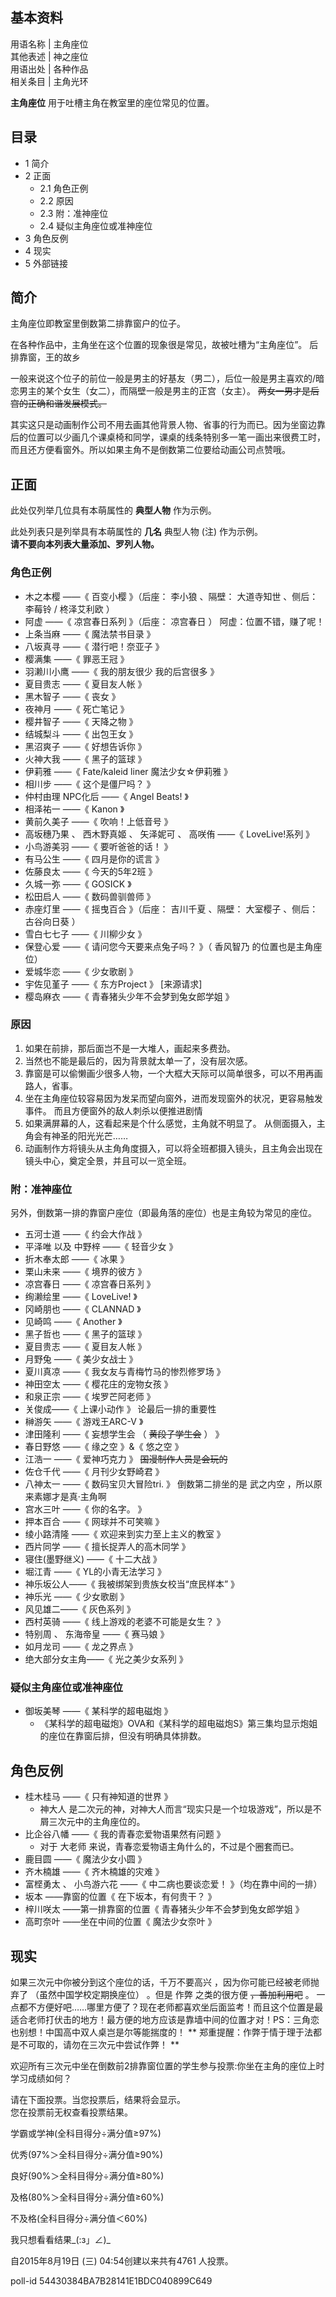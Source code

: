 **基本资料**  
---  
用语名称  |  主角座位   
其他表述  |  神之座位   
用语出处  |  各种作品   
相关条目  |  主角光环   
  
**主角座位** 用于吐槽主角在教室里的座位常见的位置。

##  目录

  * 1  简介 
  * 2  正面 
    * 2.1  角色正例 
    * 2.2  原因 
    * 2.3  附：准神座位 
    * 2.4  疑似主角座位或准神座位 
  * 3  角色反例 
  * 4  现实 
  * 5  外部链接 

##  简介

主角座位即教室里倒数第二排靠窗户的位子。

在各种作品中，主角坐在这个位置的现象很是常见，故被吐槽为“主角座位”。  后排靠窗，王的故乡

一般来说这个位子的前位一般是男主的好基友（男二），后位一般是男主喜欢的/暗恋男主的某个女生（女二），而隔壁一般是男主的正宫（女主）。
~~两女一男才是后宫的正确和谐发展模式。~~

其实这只是动画制作公司不用去画其他背景人物、省事的行为而已。因为坐窗边靠后的位置可以少画几个课桌椅和同学，课桌的线条特别多一笔一画出来很费工时，而且还方便看窗外。所以如果主角不是倒数第二位要给动画公司点赞哦。

##  正面

此处仅列举几位具有本萌属性的 **典型人物** 作为示例。

此处列表只是列举具有本萌属性的 **几名** 典型人物  (注)  作为示例。  
**请不要向本列表大量添加、罗列人物。**

###  角色正例

  * 木之本樱  ——《  百变小樱  》（后座：  李小狼  、隔壁：  大道寺知世  、侧后：  李莓铃  /  柊泽艾利欧  ） 
  * 阿虚  ——《  凉宫春日系列  》（后座：  凉宫春日  ）  阿虚：位置不错，赚了呢！ 
  * 上条当麻  ——《  魔法禁书目录  》 
  * 八坂真寻  ——《  潜行吧！奈亚子  》 
  * 樱满集  ——《  罪恶王冠  》 
  * 羽濑川小鹰  ——《  我的朋友很少  我的后宫很多  》 
  * 夏目贵志  ——《  夏目友人帐  》 
  * 黑木智子  ——《  丧女  》 
  * 夜神月  ——《  死亡笔记  》 
  * 樱井智子  ——《  天降之物  》 
  * 结城梨斗  ——《  出包王女  》 
  * 黑沼爽子  ——《  好想告诉你  》 
  * 火神大我  ——《  黑子的篮球  》 
  * 伊莉雅  ——《  Fate/kaleid liner 魔法少女☆伊莉雅  》 
  * 相川步  ——《  这个是僵尸吗？  》 
  * 仲村由理  NPC化后  ——《  Angel Beats!  》 
  * 相泽祐一  ——《  Kanon  》 
  * 黄前久美子  ——《  吹响！上低音号  》 
  * 高坂穗乃果  、  西木野真姬  、  矢泽妮可  、  高咲侑  ——《  LoveLive!系列  》 
  * 小鸟游美羽  ——《  要听爸爸的话！  》 
  * 有马公生  ——《  四月是你的谎言  》 
  * 佐藤良太  ——《  今天的5年2班  》 
  * 久城一弥  ——《  GOSICK  》 
  * 松田启人  ——《  数码兽驯兽师  》 
  * 赤座灯里  ——《  摇曳百合  》（后座：  吉川千夏  、隔壁：  大室樱子  、侧后：  古谷向日葵  ） 
  * 雪白七七子  ——《  川柳少女  》 
  * 保登心爱  ——《  请问您今天要来点兔子吗？  》（  香风智乃  的位置也是主角座位） 
  * 爱城华恋  ——《  少女歌剧  》 
  * 宇佐见堇子  ——《  东方Project  》  [来源请求] 
  * 樱岛麻衣  ——《  青春猪头少年不会梦到兔女郎学姐  》 

###  原因

  1. 如果在前排，那后面岂不是一大堆人，画起来多费劲。 
  2. 当然也不能是最后的，因为背景就太单一了，没有层次感。 
  3. 靠窗是可以偷懒画少很多人物，一个大框大天际可以简单很多，可以不用再画路人，省事。 
  4. 坐在主角座位较容易因为发呆而望向窗外，进而发现窗外的状况，更容易触发事件。  而且方便窗外的敌人刺杀以便推进剧情 
  5. 如果满屏幕的人，这看起来是个什么感觉，主角就不明显了。  从侧面摄入，主角会有神圣的阳光光芒…… 
  6. 动画制作方将镜头从主角角度摄入，可以将全班都摄入镜头，且主角会出现在镜头中心，奠定全景，并且可以一览全班。 

###  附：准神座位

另外，倒数第一排的靠窗户座位（即最角落的座位）也是主角较为常见的座位。

  * 五河士道  ——《  约会大作战  》 
  * 平泽唯  以及  中野梓  ——《  轻音少女  》 
  * 折木奉太郎  ——《  冰果  》 
  * 栗山未来  ——《  境界的彼方  》 
  * 凉宫春日  ——《  凉宫春日系列  》 
  * 绚濑绘里  ——《  LoveLive!  》 
  * 冈崎朋也  ——《  CLANNAD  》 
  * 见崎鸣  ——《  Another  》 
  * 黑子哲也  ——《  黑子的篮球  》 
  * 夏目贵志  ——《  夏目友人帐  》 
  * 月野兔  ——《  美少女战士  》 
  * 夏川真凉  ——《  我女友与青梅竹马的惨烈修罗场  》 
  * 神田空太  ——《  樱花庄的宠物女孩  》 
  * 和泉正宗  ——《  埃罗芒阿老师  》 
  * 关俊成——《  上课小动作  》  论最后一排的重要性 
  * 榊游矢  ——《  游戏王ARC-V  》 
  * 津田隆利  ——《  妄想学生会  （  ~~黄段子学生会~~ ）  》 
  * 春日野悠  ——《  缘之空  》&《  悠之空  》 
  * 江浩一  ——《  爱神巧克力  》 ~~国漫制作人员是会玩的~~
  * 佐仓千代  ——《  月刊少女野崎君  》 
  * 八神太一  ——《  数码宝贝大冒险tri.  》  倒数第二排坐的是  武之内空  ，所以原来素娜才是真·主角啊 
  * 宫水三叶  ——《  你的名字。  》 
  * 押本百合  ——《  网球并不可笑嘛  》 
  * 绫小路清隆  ——《  欢迎来到实力至上主义的教室  》 
  * 西片同学  ——《  擅长捉弄人的高木同学  》 
  * 寝住(墨野继义)  ——《  十二大战  》 
  * 堀江青  ——《  YL的小青无法学习  》 
  * 神乐坂公人——《  我被绑架到贵族女校当“庶民样本”  》 
  * 神乐光  ——《  少女歌剧  》 
  * 风见雄二——《  灰色系列  》 
  * 西村英骑  ——《  线上游戏的老婆不可能是女生？  》 
  * 特别周  、  东海帝皇  ——《  赛马娘  》 
  * 如月龙司  ——《  龙之界点  》 
  * 绝大部分女主角——《  光之美少女系列  》 

###  疑似主角座位或准神座位

  * 御坂美琴  ——《  某科学的超电磁炮  》 
    * 《某科学的超电磁炮》OVA和《某科学的超电磁炮S》第三集均显示炮姐的座位在靠窗后排，但没有明确具体排数。 

##  角色反例

  * 桂木桂马  ——《  只有神知道的世界  》 
    * 神大人  是二次元的神，对神大人而言“现实只是一个垃圾游戏”，所以是不屑三次元中的主角座位的。 
  * 比企谷八幡  ——《  我的青春恋爱物语果然有问题  》 
    * 对于  大老师  来说，青春恋爱物语主角什么的，不过是个圈套而已。 
  * 鹿目圆  ——《  魔法少女小圆  》 
  * 齐木楠雄  ——《  齐木楠雄的灾难  》 
  * 富㭴勇太  、  小鸟游六花  ——《  中二病也要谈恋爱！  》（均在靠中间的一排） 
  * 坂本  ——靠窗的位置《  在下坂本，有何贵干？  》 
  * 梓川咲太  ——第一排靠窗的位置《  青春猪头少年不会梦到兔女郎学姐  》 
  * 高町奈叶  ——坐在中间的位置《  魔法少女奈叶  》 

##  现实

如果三次元中你被分到这个座位的话，千万不要高兴  ，因为你可能已经被老师抛弃了  （虽然中国学校定期换座位）  。但是  作弊  之类的很方便
~~，善加利用吧~~ 。
一点都不方便好吧……哪里方便了？现在老师都喜欢坐后面监考！而且这个位置是最适合老师打伏击的地方！最方便的地方应该是靠墙中间的位置才对！PS：三角恋也别想！中国高中双人桌岂是尔等能揣度的！
** 郑重提醒：作弊于情于理于法都是不可取的，请勿在三次元中尝试作弊！  **

欢迎所有三次元中坐在倒数前2排靠窗位置的学生参与投票:你坐在主角的座位上时学习成绩如何？

请在下面投票。当您投票后，结果将会显示。  
您在投票前无权查看投票结果。

学霸或学神(全科目得分÷满分值≥97%)

优秀(97%＞全科目得分÷满分值≥90%)

良好(90%＞全科目得分÷满分值≥80%)

及格(80%＞全科目得分÷满分值≥60%)

不及格(全科目得分÷满分值＜60%)

我只想看看结果_(:з」∠)_

自2015年8月19日 (三) 04:54创建以来共有4761 人投票。

poll-id 54430384BA7B28141E1BDC040899C649

  